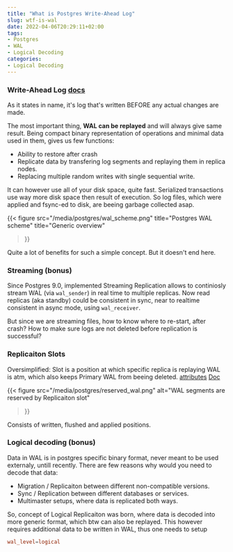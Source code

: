 ```yaml
---
title: "What is Postgres Write-Ahead Log"
slug: wtf-is-wal
date: 2022-04-06T20:29:11+02:00
tags:
- Postgres
- WAL
- Logical Decoding
categories:
- Logical Decoding
---
```


### Write-Ahead Log [docs](https://www.postgresql.org/docs/current/wal-intro.html)
As it states in name, it's log that's written BEFORE any actual changes are made. 

The most important thing, **WAL can be replayed** and will always give same result. 
Being compact binary representation of operations and minimal data used in them, gives us few functions:

- Ability to restore after crash
- Replicate data by transfering log segments and replaying them in replica nodes.
- Replacing multiple random writes with single sequential write.

It can however use all of your disk space, quite fast. Serialized transactions use way more disk space then result of execution. So log files, which were applied and fsync-ed to disk, are beeing garbage collected asap.

{{< figure
	src="/media/postgres/wal_scheme.png" title="Postgres WAL scheme"
	title="Generic overview"
>}}

Quite a lot of benefits for such a simple concept. But it doesn't end here.

### Streaming (bonus)
Since Postgres 9.0, implemented Streaming Replication allows to continiosly stream WAL (via `wal_sender`) in real time to multiple replicas. Now read replicas (aka standby) could be consistent in sync, near to realtime consistent in async mode, using `wal_receiver`.

But since we are streaming files, how to know where to re-start, after crash? 
How to make sure logs are not deleted before replication is successful?

### Replicaiton Slots
Oversimplified: Slot is a position at which specific replica is replaying WAL is atm, which also keeps Primary WAL from beeing deleted. [attributes](https://www.postgresql.org/docs/current/view-pg-replication-slots.html) [Doc](https://www.postgresql.org/docs/current/warm-standby.html#STREAMING-REPLICATION-SLOTS)

{{< figure
	src="/media/postgres/reserved_wal.png"
	alt="WAL segments are reserved by Replicaiton slot"
>}}

Consists of written, flushed and applied positions.

### Logical decoding (bonus)
Data in WAL is in postgres specific binary format, never meant to be used externaly, untill recently.
There are few reasons why would you need to decode that data:

- Migration / Replicaiton between different non-compatible versions.
- Sync / Replication between different databases or services.
- Multimaster setups, where data is replicated both ways.

So, concept of Logical Replicaiton was born, where data is decoded into more generic format, which btw can also be replayed. This however requires additional data to be written in WAL, thus one needs to setup
```conf
wal_level=logical
```
